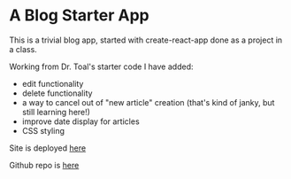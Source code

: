 # A Blog Starter App

This is a trivial blog app, started with create-react-app done as a project in a class.

Working from Dr. Toal's starter code I have added:

- edit functionality
- delete functionality
- a way to cancel out of "new article" creation (that's kind of janky, but still learning here!)
- improve date display for articles
- CSS styling

Site is deployed [here](https://blog-2d74d.web.app)

Github repo is [here](https://github.com/BryMad/blog)

